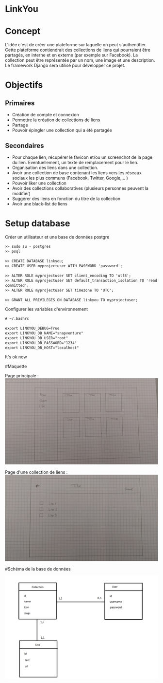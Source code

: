 # LinkYou

# Concept

L'idée c'est de créer une plateforme sur laquelle on peut s'authentifier. Cette plateforme contiendrait des collections de liens qui
pourraient être partagés, en interne et en externe (par exemple sur Facebook). La collection peut être représentée par un nom, une image
et une description.
Le framework Django sera utilisé pour développer ce projet.

# Objectifs

## Primaires

* Création de compte et connexion
* Permettre la création de collections de liens
* Partage
* Pouvoir épingler une collection qui a été partagée

## Secondaires

* Pour chaque lien, récupérer le favicon et/ou un screenchot de la page du lien. Eventuellement, un texte de remplacement pour le lien.
* Organisation des liens dans une collection.
* Avoir une collection de base contenant les liens vers les réseaux sociaux les plus communs (Facebook, Twitter, Google,... )
* Pouvoir liker une collection
* Avoir des collections collaboratives (plusieurs personnes peuvent la modifier)
* Suggérer des liens en fonction du titre de la collection
* Avoir une black-list de liens


# Setup database

Créer un utilisateur et une base de données postgre

```
>> sudo su - postgres
>> psql

>> CREATE DATABASE linkyou;
>> CREATE USER myprojectuser WITH PASSWORD 'password';

>> ALTER ROLE myprojectuser SET client_encoding TO 'utf8';
>> ALTER ROLE myprojectuser SET default_transaction_isolation TO 'read committed';
>> ALTER ROLE myprojectuser SET timezone TO 'UTC';

>> GRANT ALL PRIVILEGES ON DATABASE linkyou TO myprojectuser;
```

Configurer les variables d'environnement

```
# ~/.bashrc

export LINKYOU_DEBUG=True
export LINKYOU_DB_NAME="snapventure"
export LINKYOU_DB_USER="root"
export LINKYOU_DB_PASSWORD="1234"
export LINKYOU_DB_HOST="localhost"

```

It's ok now

#Maquette

Page principale :
![](https://github.com/HE-Arc/LinkYou/blob/master/docs/2017-02-20%2013.06.56.jpg)

Page d'une collection de liens :
![](https://github.com/HE-Arc/LinkYou/blob/master/docs/2017-02-20%2013.06.43.jpg)

#Schéma de la base de données

![](https://github.com/HE-Arc/LinkYou/blob/master/docs/BDD_Linkyou.png)
